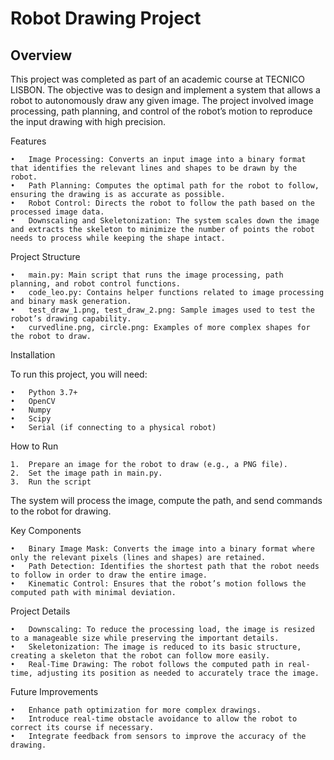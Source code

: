 # Robot Drawing Project

## Overview

This project was completed as part of an academic course at TECNICO LISBON. The objective was to design and implement a system that allows a robot to autonomously draw any given image. The project involved image processing, path planning, and control of the robot’s motion to reproduce the input drawing with high precision.

Features

	•	Image Processing: Converts an input image into a binary format that identifies the relevant lines and shapes to be drawn by the robot.
	•	Path Planning: Computes the optimal path for the robot to follow, ensuring the drawing is as accurate as possible.
	•	Robot Control: Directs the robot to follow the path based on the processed image data.
	•	Downscaling and Skeletonization: The system scales down the image and extracts the skeleton to minimize the number of points the robot needs to process while keeping the shape intact.

Project Structure

	•	main.py: Main script that runs the image processing, path planning, and robot control functions.
	•	code_leo.py: Contains helper functions related to image processing and binary mask generation.
	•	test_draw_1.png, test_draw_2.png: Sample images used to test the robot’s drawing capability.
	•	curvedline.png, circle.png: Examples of more complex shapes for the robot to draw.

Installation

To run this project, you will need:

	•	Python 3.7+
	•	OpenCV
	•	Numpy
	•	Scipy
	•	Serial (if connecting to a physical robot)

 How to Run

	1.	Prepare an image for the robot to draw (e.g., a PNG file).
	2.	Set the image path in main.py.
	3.	Run the script
 The system will process the image, compute the path, and send commands to the robot for drawing.

Key Components

	•	Binary Image Mask: Converts the image into a binary format where only the relevant pixels (lines and shapes) are retained.
	•	Path Detection: Identifies the shortest path that the robot needs to follow in order to draw the entire image.
	•	Kinematic Control: Ensures that the robot’s motion follows the computed path with minimal deviation.

Project Details

	•	Downscaling: To reduce the processing load, the image is resized to a manageable size while preserving the important details.
	•	Skeletonization: The image is reduced to its basic structure, creating a skeleton that the robot can follow more easily.
	•	Real-Time Drawing: The robot follows the computed path in real-time, adjusting its position as needed to accurately trace the image.

Future Improvements

	•	Enhance path optimization for more complex drawings.
	•	Introduce real-time obstacle avoidance to allow the robot to correct its course if necessary.
	•	Integrate feedback from sensors to improve the accuracy of the drawing.
